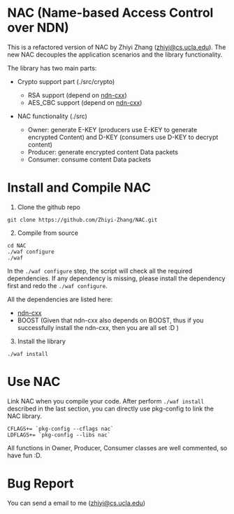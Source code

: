 NAC (Name-based Access Control over NDN)
========================================

This is a refactored version of NAC by Zhiyi Zhang (zhiyi@cs.ucla.edu).
The new NAC decouples the application scenarios and the library functionality.

The library has two main parts:

* Crypto support part (./src/crypto)

  * RSA support (depend on [ndn-cxx](https://github.com/named-data/ndn-cxx))
  * AES_CBC support (depend on [ndn-cxx](https://github.com/named-data/ndn-cxx))

* NAC functionality (./src)

  * Owner: generate E-KEY (producers use E-KEY to generate encrypted Content) and D-KEY (consumers use D-KEY to decrypt content)
  * Producer: generate encrypted content Data packets
  * Consumer: consume content Data packets

Install and Compile NAC
=======================

1. Clone the github repo
```
git clone https://github.com/Zhiyi-Zhang/NAC.git
```

2. Compile from source
```
cd NAC
./waf configure
./waf
```

In the `./waf configure` step, the script will check all the required dependencies.
If any dependency is missing, please install the dependency first and redo the `./waf configure`.

All the dependencies are listed here:
* [ndn-cxx](https://github.com/named-data/ndn-cxx)
* BOOST (Given that ndn-cxx also depends on BOOST, thus if you successfully install the ndn-cxx, then you are all set :D )

3. Install the library
```
./waf install
```

Use NAC
=======
Link NAC when you compile your code.
After perform `./waf install` described in the last section, you can directly use pkg-config to link the NAC library.
```
CFLAGS+= `pkg-config --cflags nac`
LDFLAGS+= `pkg-config --libs nac`
```

All functions in Owner, Producer, Consumer classes are well commented, so have fun :D.

Bug Report
==========
You can send a email to me (zhiyi@cs.ucla.edu)